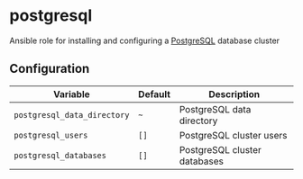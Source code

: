 # postgresql
Ansible role for installing and configuring a [PostgreSQL](https://www.postgresql.org/) database cluster

## Configuration
| Variable | Default | Description |
| -------- | ------- | ----------- |
| `postgresql_data_directory` | `~` | PostgreSQL data directory |
| `postgresql_users` | `[]` | PostgreSQL cluster users |
| `postgresql_databases` | `[]` | PostgreSQL cluster databases |
